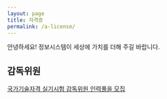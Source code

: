 ```yaml
---
layout: page
title: 자격증
permalink: /a-license/
---
```


안녕하세요! 정보시스템이 세상에 가치를 더해 주길 바랍니다.

## 감독위원 
[국가기술자격 실기시험 감독위원 인력풀을 모집](https://q-net.or.kr/man004.do?id=man00402&gSite=Q&gId=&BOARD_ID=Q001&ARTL_SEQ=5211562)  

